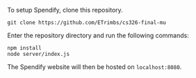 To setup Spendify, clone this repository.

```git clone https://github.com/ETrimbs/cs326-final-mu```

Enter the repository directory and run the following commands:

```
npm install
node server/index.js
```

The Spendify website will then be hosted on `localhost:8080`.

